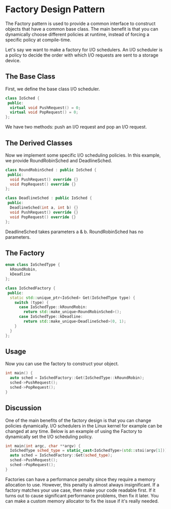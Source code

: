 # Factory Design Pattern
The Factory pattern is used to provide a common interface to construct
objects that have a common base class. The main benefit is that you can
dynamically choose different policies at runtime, instead of forcing a
specific policy at compile-time.

Let's say we want to make a factory for I/O schedulers. An I/O scheduler
is a policy to decide the order with which I/O requests are sent to a storage device.

## The Base Class

First, we define the base class I/O scheduler.
```cpp
class IoSched {
 public:
  virtual void PushRequest() = 0;
  virtual void PopRequest() = 0;
};
```

We have two methods: push an I/O request and pop an I/O request.

## The Derived Classes

Now we implement some specific I/O scheduling policies. In this example,
we provide RoundRobinSched and DeadlineSched.

```cpp
class RoundRobinSched : public IoSched {
 public:
  void PushRequest() override {}
  void PopRequest() override {}
};

class DeadlineSched : public IoSched {
 public:
  DeadlineSched(int a, int b) {}
  void PushRequest() override {}
  void PopRequest() override {}
};
```

DeadlineSched takes parameters a & b. RoundRobinSched has no parameters.

## The Factory

```cpp
enum class IoSchedType {
  kRoundRobin,
  kDeadline
};

class IoSchedFactory {
 public:
  static std::unique_ptr<IoSched> Get(IoSchedType type) {
    switch (type) {
      case IoSchedType::kRoundRobin:
        return std::make_unique<RoundRobinSched>();
      case IoSchedType::kDeadline:
        return std::make_unique<DeadlineSched>(0, 1);
    }
  }
};
```

## Usage

Now you can use the factory to construct your object.
```cpp
int main() {
  auto sched = IoSchedFactory::Get(IoSchedType::kRoundRobin);
  sched->PushRequest();
  sched->PopRequest();
}
```

## Discussion

One of the main benefits of the factory design is that you can change policies
dynamically. I/O schedulers in the Linux kernel for example can be changed at
any time. Below is an example of using the Factory to dynamically set the
I/O scheduling policy.

```cpp
int main(int argc, char **argv) {
  IoSchedType sched_type = static_cast<IoSchedType>(std::stoi(argv[1]));
  auto sched = IoSchedFactory::Get(sched_type);
  sched->PushRequest();
  sched->PopRequest();
}
```

Factories can have a performance penalty since they require a memory allocation
to use. However, this penalty is almost always insignificant. If a factory
matches your use case, then make your code readable first. If it turns out to
cause significant performance problems, then fix it later. You can make a custom
memory allocator to fix the issue if it's really needed.
